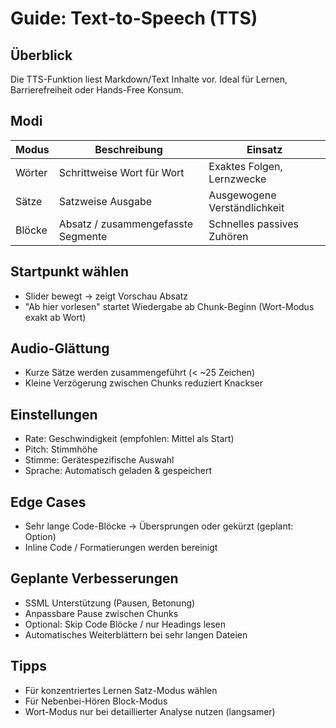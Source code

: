 # Guide: Text-to-Speech (TTS)

## Überblick
Die TTS-Funktion liest Markdown/Text Inhalte vor. Ideal für Lernen, Barrierefreiheit oder Hands-Free Konsum.

## Modi
| Modus | Beschreibung | Einsatz |
|-------|--------------|---------|
| Wörter | Schrittweise Wort für Wort | Exaktes Folgen, Lernzwecke |
| Sätze | Satzweise Ausgabe | Ausgewogene Verständlichkeit |
| Blöcke | Absatz / zusammengefasste Segmente | Schnelles passives Zuhören |

## Startpunkt wählen
- Slider bewegt → zeigt Vorschau Absatz
- "Ab hier vorlesen" startet Wiedergabe ab Chunk-Beginn (Wort-Modus exakt ab Wort)

## Audio-Glättung
- Kurze Sätze werden zusammengeführt (< ~25 Zeichen)
- Kleine Verzögerung zwischen Chunks reduziert Knackser

## Einstellungen
- Rate: Geschwindigkeit (empfohlen: Mittel als Start)
- Pitch: Stimmhöhe
- Stimme: Gerätespezifische Auswahl
- Sprache: Automatisch geladen & gespeichert

## Edge Cases
- Sehr lange Code-Blöcke → Übersprungen oder gekürzt (geplant: Option)
- Inline Code / Formatierungen werden bereinigt

## Geplante Verbesserungen
- SSML Unterstützung (Pausen, Betonung)
- Anpassbare Pause zwischen Chunks
- Optional: Skip Code Blöcke / nur Headings lesen
- Automatisches Weiterblättern bei sehr langen Dateien

## Tipps
- Für konzentriertes Lernen Satz-Modus wählen
- Für Nebenbei-Hören Block-Modus
- Wort-Modus nur bei detaillierter Analyse nutzen (langsamer)
